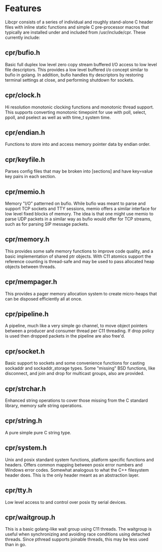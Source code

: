 # Features

Libcpr consists of a series of individual and roughly stand-alone C header
files with inline static functions and simple C pre-processor macros that
typically are installed under and included from /usr/include/cpr. These
currently include:

## cpr/bufio.h

Basic full duplex low level zero copy stream buffered I/O access to low
level file descriptors. This provides a low level buffered i/o concept similar
to bufio in golang. In addition, bufio handles tty descriptors by restoring
terminal settings at close, and performing shutdown for sockets.

## cpr/clock.h

Hi resolution monotonic clocking functions and monotonic thread support. This
supports converting monotonic timepoint for use with poll, select, ppoll, and
pselect as well as with time\_t system time.

## cpr/endian.h

Functions to store into and access memory pointer data by endian order.

## cpr/keyfile.h

Parses config files that may be broken into \[sections\] and have key=value key
pairs in each section.

## cpr/memio.h

Memory "I/O" patterned on bufio.  While bufio was meant to parse and support
TCP sockets and TTY sessions, memio offers a similar interface for low level
fixed blocks of memory. The idea is that one might use memio to parse UDP
packets in a similar way as bufio would offer for TCP streams, such as for
parsing SIP message packets.

## cpr/memory.h

This provides some safe memory functions to improve code quality, and a basic
implementation of shared ptr objects. With C11 atomics support the reference
counting is thread-safe and may be used to pass allocated heap objects between
threads.

## cpr/mempager.h

This provides a pager memory allocation system to create micro-heaps that can be
disposed efficiently all at once.

## cpr/pipeline.h

A pipeline, much like a very simple go channel, to move object pointers between
a producer and consumer thread per C11 threading. If drop policy is used then
dropped packets in the pipeline are also free'd.

## cpr/socket.h

Basic support to sockets and some convenience functions for casting sockaddr and
sockaddr\_storage types. Some "missing" BSD functions, like disconnect, and
join and drop for multicast groups, also are provided.

## cpr/strchar.h

Enhanced string operations to cover those missing from the C standard library,
memory safe string operations.

## cpr/string.h

A pure simple pure C string type.

## cpr/system.h

Unix and posix standard system functions, platform specific functions and
headers. Offers common mapping between posix error numbers and Windows error
codes. Somewhat analogous to what the C++ filesystem header does. This is the
only header meant as an abstraction layer.

## cpr/tty.h

Low level access to and control over posix tty serial devices.

## cpr/waitgroup.h

This is a basic golang-like wait group using C11 threads. The waitgroup is
useful when synchronizing and avoiding race conditions using detached threads.
Since pthread supports joinable threads, this may be less used than in go.

